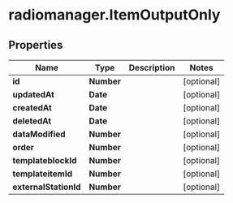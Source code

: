 # radiomanager.ItemOutputOnly

## Properties
Name | Type | Description | Notes
------------ | ------------- | ------------- | -------------
**id** | **Number** |  | [optional] 
**updatedAt** | **Date** |  | [optional] 
**createdAt** | **Date** |  | [optional] 
**deletedAt** | **Date** |  | [optional] 
**dataModified** | **Number** |  | [optional] 
**order** | **Number** |  | [optional] 
**templateblockId** | **Number** |  | [optional] 
**templateitemId** | **Number** |  | [optional] 
**externalStationId** | **Number** |  | [optional] 


